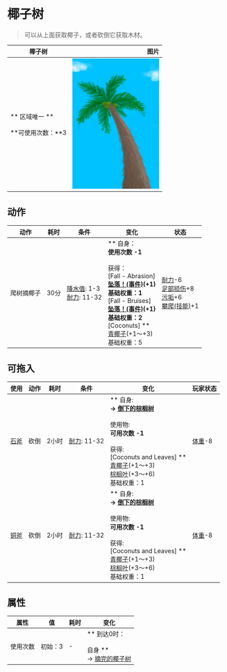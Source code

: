 # 椰子树  
> 可以从上面获取椰子，或者砍倒它获取木材。  
  
  椰子树  |   图片   
 ----  |  ----:   
 ** 区域唯一 **<br><br>**可使用次数：**3  |  <img decoding="async" src="Sprite/PalmTree.png" href="a.md" style="max-width:300px;max-height:300px;">   
  
## 动作  
动作  |  耗时  |  条件  |  变化  |  状态  
----  |  ----  |  ----  |  ----  |  ----  
爬树摘椰子<br>  |  30分  |  [降水值](RainValue.md): 1-3<br>[耐力](Stamina.md): 11-32  |  ** 自身：**<br>使用次数  -1<br><br>** 获得： **<br>** [Fall - Abrasion]  **<br>  [坠落！(事件)](Event_FallAbrasion.md)(+1)<br>基础权重：1<br>** [Fall - Bruises]  **<br>  [坠落！(事件)](Event_FallBruise.md)(+1)<br>基础权重：2<br>** [Coconuts]  **<br>  [青椰子](CoconutHusked.md)(+1～+3)<br>基础权重：5  |  [耐力](Stamina.md)-6<br>[足部损伤](FootDamage.md)+8<br>[污垢](Filth.md)+6<br>[攀爬(技能)](Skill_Climbing.md)+1  
## 可拖入  
使用  |  动作  |  耗时  |  条件  |  变化  |  玩家状态  
----  |  ----  |  ----  |  ----  |  ----  |  ----  
[石斧](StoneAxe.md)  |  砍倒<br>  |  2小时  |  [耐力](Stamina.md): 11-32  |  ** 自身: **<br>→ [倒下的棕榈树](PalmTreeFelled.md)<br><br>** 使用物: **<br>可用次数  -1<br><br>** 获得: **<br>** [Coconuts and Leaves]  **<br>  [青椰子](CoconutHusked.md)(+1～+3)<br>  [棕榈叶](PalmFronds.md)(+3～+6)<br>基础权重：1  |  [体重](Weight.md)-8  
[铜斧](AxeCopper.md)  |  砍倒<br>  |  2小时  |  [耐力](Stamina.md): 11-32  |  ** 自身: **<br>→ [倒下的棕榈树](PalmTreeFelled.md)<br><br>** 使用物: **<br>可用次数  -1<br><br>** 获得: **<br>** [Coconuts and Leaves]  **<br>  [青椰子](CoconutHusked.md)(+1～+3)<br>  [棕榈叶](PalmFronds.md)(+3～+6)<br>基础权重：1  |  [体重](Weight.md)-8  
## 属性   
属性  |  值  |  耗时  |  变化  
----  |  ----  |  ----  |  ----  
使用次数  |  初始：3  |  -  |  ** 到达0时： **<br><br>** 自身 **<br>→ [摘完的椰子树](PalmTreeCleared.md)  


<script>document.title="椰子树 - 卡牌生存百科 Card Survival Wiki";</script>